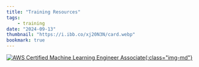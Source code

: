 ```yaml
---
title: "Training Resources"
tags:
    - training
date: "2024-09-13"
thumbnail: "https://i.ibb.co/xj20N3N/card.webp"
bookmark: true
---
```


[![AWS Certified Machine Learning Engineer Associate](https://d1.awsstatic.com/certification/badges/AWS-Certified-Machine-Learning-Engineer-Associate_badge_150x150.5b20006dbf23c59ce652afbf3bd943cc3a013159.png){:class="img-md"}](https://aws.amazon.com/certification/certified-machine-learning-engineer-associate/)

<script data-goatcounter="https://rpathangi.goatcounter.com/count"
        async src="//gc.zgo.at/count.js"></script>

<script src="https://giscus.app/client.js"
        data-repo="rpathangi/rpathangi.github.io"
        data-repo-id="R_kgDOMw51CA"
        data-category="General"
        data-category-id="DIC_kwDOMw51CM4Cidfb"
        data-mapping="pathname"
        data-strict="0"
        data-reactions-enabled="1"
        data-emit-metadata="0"
        data-input-position="top"
        data-theme="dark"
        data-lang="en"
        data-loading="lazy"
        crossorigin="anonymous"
        async>
</script>